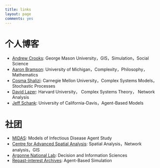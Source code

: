 ```yaml
---
title: links
layout: page
comments: yes
---
```


# 个人博客

- [Andrew Crooks](http://gisagents.blogspot.com/): George Mason University，GIS，Simulation，Social Science
- [Aaron Bramson](http://bramson.net/): University of Michigan，Complexity，Philosophy，Mathematics
- [Cosma Shalizi](http://masi.cscs.lsa.umich.edu/~crshalizi/): Carnegie Mellon University，Complex Systems Models，Stochastic Processes
- [David Lazer](http://blogs.iq.harvard.edu/netgov/): Harvard University， Complex Systems Theory， Network Analysis
- [Jeff Schank](http://www.agent-based-models.com/blog/): University of California-Davis，Agent-Based Models


# 社团

- [MIDAS](https://www.midas.pitt.edu/): Models of Infectious Disease Agent Study
- [Centre for Advanced Spatial Analysis](http://www.bartlett.ucl.ac.uk/casa/): Spatial Analysis，Network analysis，GIS
- [Argonne National Lab](http://www.dis.anl.gov/index.html): Decision and Information Sciences
- [Repast-interest Archives](http://cos.name): Agent-Based Simulation


